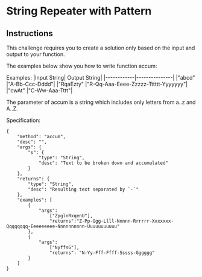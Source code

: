 # String Repeater with Pattern 

## Instructions

This challenge requires you to create a solution only based on the input and output to your function.

The examples below show you how to write function accum:

Examples:
|Input String| 	Output String|
|------------|---------------|
|"abcd"      |"A-Bb-Ccc-Dddd"|
|"RqaEzty"   |"R-Qq-Aaa-Eeee-Zzzzz-Tttttt-Yyyyyyy"|
|"cwAt" 	 |"C-Ww-Aaa-Tttt"|

The parameter of accum is a string which includes only letters from a..z and A..Z.

Specification:
```
{
    "method": "accum",
    "desc": "",
    "args": {
        "s": {
            "type": "String", 
            "desc": "Text to be broken down and accumulated"
        }
    },
    "returns": {
        "type": "String", 
        "desc": "Resulting text separated by `-`"
    },
    "examples": [
        {
            "args": 
                ["ZpglnRxqenU"], 
                "returns":"Z-Pp-Ggg-Llll-Nnnnn-Rrrrrr-Xxxxxxx-Qqqqqqqq-Eeeeeeeee-Nnnnnnnnnn-Uuuuuuuuuuu"
        },
        {
            "args": 
                ["NyffsG"], 
                "returns": "N-Yy-Fff-Ffff-Sssss-Gggggg"
        }
    ]
}
```

